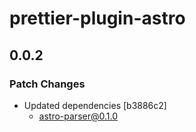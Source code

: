 # prettier-plugin-astro

## 0.0.2

### Patch Changes

- Updated dependencies [b3886c2]
  - astro-parser@0.1.0
